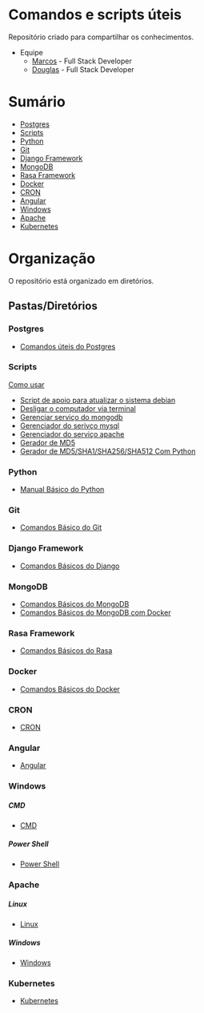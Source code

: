 # Comandos e scripts úteis 
Repositório criado  para compartilhar os conhecimentos.
* Equipe 
  * [Marcos](https://github.com/MarcosAllysson) - Full Stack Developer
  * [Douglas](https://github.com/douglasshibata) - Full Stack Developer

# Sumário
* [Postgres](https://github.com/douglasshibata/useful#postgres)
* [Scripts](https://github.com/douglasshibata/useful#scripts)
* [Python](https://github.com/douglasshibata/useful#python)
* [Git](https://github.com/douglasshibata/useful#git)
* [Django Framework](https://github.com/douglasshibata/useful#django-framework)
* [MongoDB](https://github.com/douglasshibata/useful#MongoDB)
* [Rasa Framework](https://github.com/douglasshibata/useful#rasa-framework)
* [Docker](https://github.com/douglasshibata/useful#docker)
* [CRON](https://github.com/douglasshibata/useful#cron)
* [Angular](https://github.com/douglasshibata/useful#angular)
* [Windows](https://github.com/douglasshibata/useful/tree/main/Windows)
* [Apache](https://github.com/douglasshibata/useful/tree/main/Apache)
* [Kubernetes](https://github.com/douglasshibata/useful/tree/main/Kubernetes)

# Organização
O repositório está organizado em diretórios.

## Pastas/Diretórios

### Postgres
* [Comandos úteis do Postgres](https://github.com/douglasshibata/useful/blob/main/Postgres/PsqlComandos.md)

### Scripts
[Como usar](https://github.com/douglasshibata/useful/blob/main/scripts/README.md)
* [Script de apoio para atualizar o sistema debian](https://github.com/douglasshibata/useful/blob/main/scripts/atualizar.sh)
* [Desligar o computador via terminal](https://github.com/douglasshibata/useful/blob/main/scripts/desligar.sh)
* [Gerenciar serviço do mongodb](https://github.com/douglasshibata/useful/blob/main/scripts/mongodb.sh)
* [Gerenciador do serivço mysql](https://github.com/douglasshibata/useful/blob/main/scripts/mysql.sh)
* [Gerenciador do serviço apache](https://github.com/douglasshibata/useful/blob/main/scripts/php.sh)
* [Gerador de MD5](https://github.com/douglasshibata/useful/blob/main/scripts/generateMD5.sh)
* [Gerador de MD5/SHA1/SHA256/SHA512 Com Python](https://github.com/douglasshibata/useful/blob/main/Scripts/generateMD5_SHA1_SHA256_SHA512_WithPython.py)

### Python
* [Manual Básico do Python](https://github.com/douglasshibata/useful/blob/main/Python/Python.md)

### Git
* [Comandos Básico do Git](https://github.com/douglasshibata/useful/blob/main/Git/GitComandos.md)

### Django Framework
* [Comandos Básicos do Django](https://github.com/douglasshibata/useful/blob/main/Django%20Framework/DjangoComandos.md)

### MongoDB
* [Comandos Básicos do MongoDB](https://github.com/douglasshibata/useful/blob/main/MongoDB/MongoDBComandos.md)
* [Comandos Básicos do MongoDB com Docker](https://github.com/douglasshibata/useful/blob/main/MongoDB/MongoDBWithDocker.md)

### Rasa Framework
* [Comandos Básicos do Rasa](https://github.com/douglasshibata/useful/blob/main/Rasa%20Framework/RasaComandos.md)

### Docker
* [Comandos Básicos do Docker](https://github.com/douglasshibata/useful/blob/main/docker/dockerComandos.md)

### CRON
* [CRON](https://github.com/douglasshibata/useful/blob/main/Cron/CRON.md)

### Angular
* [Angular](https://github.com/douglasshibata/useful/blob/main/Angular/Angular.md)
### Windows
##### CMD
* [CMD](https://github.com/douglasshibata/useful/tree/main/Windows/Cmd.md)
##### Power Shell
* [Power Shell](https://github.com/douglasshibata/useful/tree/main/Windows/powershell.md)
### Apache
##### Linux
* [Linux](https://github.com/douglasshibata/useful/tree/main/Apache/ForLinux.md)
##### Windows
* [Windows](https://github.com/douglasshibata/useful/tree/main/Apache/forWindows.md)
### Kubernetes
* [Kubernetes](https://github.com/douglasshibata/useful/blob/main/Kubernetes/Kubernetes.md)
